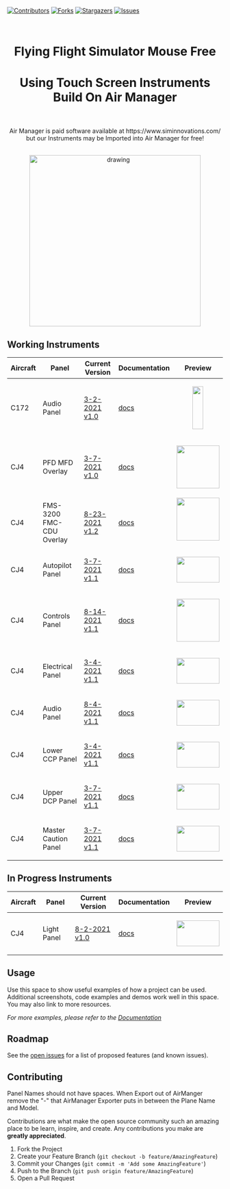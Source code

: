 <!--
*** Thanks for checking out the Best-README-Template. If you have a suggestion
*** that would make this better, please fork the repo and create a pull request
*** or simply open an issue with the tag "enhancement".
*** Thanks again! Now go create something AMAZING! :D
***
***
***
*** To avoid retyping too much info. Do a search and replace for the following:
*** Simstrumentation, Air-Manager, twitter_handle, email, Air-Manager-Instruments, project_description
-->



<!-- PROJECT SHIELDS -->
<!--
*** I'm using markdown "reference style" links for readability.
*** Reference links are enclosed in brackets [ ] instead of parentheses ( ).
*** See the bottom of this document for the declaration of the reference variables
*** for contributors-url, forks-url, etc. This is an optional, concise syntax you may use.
*** https://www.markdownguide.org/basic-syntax/#reference-style-links


  <a href="https://github.com/Simstrumentation/Air-Manager">
    <img src="images/logo.png" alt="Logo" width="80" height="80">
  </a>






-->
[![Contributors][contributors-shield]][contributors-url]
[![Forks][forks-shield]][forks-url]
[![Stargazers][stars-shield]][stars-url]
[![Issues][issues-shield]][issues-url]





<!-- PROJECT LOGO -->
<br />
<p align="center">


  <h1 align="center">Flying Flight Simulator Mouse Free </h1>
  <h1 align="center">Using Touch Screen Instruments Build On Air Manager</h1>

  <p align="center">
  <br />  
  <br /> 
  Air Manager is paid software available at https://www.siminnovations.com/ but our Instruments may be Imported into Air Manager for free!
    <br />
   <br /> 
  </p>
</p>
<p align="center"><img src="https://user-images.githubusercontent.com/38576265/130723641-ee6a6614-b705-4dc5-bafd-02910f70b6d1.png" alt="drawing" width="400"/></p>



<!-- TABLE OF CONTENTS 
<details open="open">
  <summary><h2 style="display: inline-block">Table of Contents</h2></summary>
  <ol>
    <li>
      <a href="#about-the-project">About The Project</a>
      <ul>
        <li><a href="#built-with">Built With</a></li>
      </ul>
    </li>
    <li>
      <a href="#getting-started">Getting Started</a>
      <ul>
        <li><a href="#prerequisites">Prerequisites</a></li>
        <li><a href="#installation">Installation</a></li>
      </ul>
    </li>
    <li><a href="#usage">Usage</a></li>
    <li><a href="#roadmap">Roadmap</a></li>
    <li><a href="#contributing">Contributing</a></li>

  </ol>
</details>

-->

<!-- ABOUT THE PROJECT -->
## Working Instruments



Aircraft | Panel | Current Version | Documentation | Preview
--------|-------------|-----------------|--------------|--------------
C172 | Audio Panel | [3-2-2021 v1.0](https://github.com/Simstrumentation/Air-Manager/blob/main/Instruments/Cessena_172_G1000/C172_GMA-1347_Audio_Panel/Cessena_172-GMA-1347_Audio_Panel.siff?raw=true) | [docs](https://github.com/Simstrumentation/Air-Manager/tree/main/Instruments/Cessena_172_G1000/C172_GMA-1347_Audio_Panel) | <p align="center"><img src="https://github.com/Simstrumentation/Air-Manager/blob/main/Instruments/Cessena_172_G1000/C172_GMA-1347_Audio_Panel/ee15381c-ab11-4cf2-bac6-fba2d7b63ded/preview.png?raw=true" width="25" height="100"> </p>
CJ4 | PFD MFD Overlay | [3-7-2021 v1.0](https://github.com/Simstrumentation/Air-Manager/blob/main/Instruments/Cessena_Citation_CJ4/CJ4-PFD_MFD_Overlay/Cessna_CJ4-PFD_MFD_Overlay.siff?raw=true) | [docs](https://github.com/Simstrumentation/Air-Manager/tree/main/Instruments/Cessena_Citation_CJ4/CJ4-PFD_MFD_Overlay) | <p align="center"><img src="https://raw.githubusercontent.com/Simstrumentation/Air-Manager/main/Instruments/Cessena_Citation_CJ4/CJ4-PFD_MFD_Overlay/a418c7e2-ee2c-4606-82cd-8c74248007dc/preview.png" width="100" height="100"> </p>
CJ4 | FMS-3200 FMC-CDU Overlay | [8-23-2021 v1.2](https://github.com/Simstrumentation/Air-Manager/blob/main/Instruments/Cessena_Citation_CJ4/CJ4-FMS-3200_FMC_CDU_Overlay/Cessna_Citation_CJ4-FMS-3200_FMC_CDU_Overlay.siff?raw=true) | [docs](https://github.com/Simstrumentation/Air-Manager/tree/main/Instruments/Cessena_Citation_CJ4/CJ4-FMS-3200_FMC_CDU_Overlay) | <img src="https://raw.githubusercontent.com/Simstrumentation/Air-Manager/main/Instruments/Cessena_Citation_CJ4/CJ4-FMS-3200_FMC_CDU_Overlay/f7659605-1421-4d75-a347-55d9cb92db57/preview.png" width="100" height="100"> </p>
CJ4 | Autopilot Panel | [3-7-2021 v1.1](https://github.com/Simstrumentation/Air-Manager/blob/main/Instruments/Cessena_Citation_CJ4/CJ4-AutoPilot_Panel/Cessna_Citation_CJ4-AutoPilot_Panel.siff?raw=true) | [docs](https://github.com/Simstrumentation/Air-Manager/tree/main/Instruments/Cessena_Citation_CJ4/CJ4-AutoPilot_Panel) | <p align="center"><img src="https://raw.githubusercontent.com/Simstrumentation/Air-Manager/main/Instruments/Cessena_Citation_CJ4/CJ4-AutoPilot_Panel/30f0e44d-791c-4ecc-a5c4-eb80d769d3ea/preview.png" width="100" height="60"> </p>
CJ4 | Controls Panel | [8-14-2021 v1.1](https://github.com/Simstrumentation/Air-Manager/blob/main/Instruments/Cessena_Citation_CJ4/CJ4-Controls_Panel/Cessna_Citation_CJ4-Controls_Panel.siff?raw=true) | [docs](https://github.com/Simstrumentation/Air-Manager/tree/main/Instruments/Cessena_Citation_CJ4/CJ4-Controls_Panel) | <p align="center"><img src="https://raw.githubusercontent.com/Simstrumentation/Air-Manager/main/Instruments/Cessena_Citation_CJ4/CJ4-Controls_Panel/c5e5c1b1-d600-44a3-901d-2f8f6e086a3d/preview.png" width="100" height="100"> </p>
CJ4 | Electrical Panel | [3-4-2021 v1.1](https://github.com/Simstrumentation/Air-Manager/blob/main/Instruments/Cessena_Citation_CJ4/CJ4-Electrical_Panel/Cessna_Citation_CJ4-Electrical_Panel.siff?raw=true) | [docs](https://github.com/Simstrumentation/Air-Manager/tree/main/Instruments/Cessena_Citation_CJ4/CJ4-Electrical_Panel) | <p align="center"><img src="https://raw.githubusercontent.com/Simstrumentation/Air-Manager/main/Instruments/Cessena_Citation_CJ4/CJ4-Electrical_Panel/3c5dcdca-9a40-4fec-19b5-c0e435f00653/preview.png" width="100" height="60"> </p>
CJ4 | Audio Panel | [8-4-2021 v1.1](https://github.com/Simstrumentation/Air-Manager/blob/main/Instruments/Cessena_Citation_CJ4/CJ4-Audio_Panel/Cessna_Citation_CJ4-Audio_Panel.siff?raw=true) | [docs](https://github.com/Simstrumentation/Air-Manager/tree/main/Instruments/Cessena_Citation_CJ4/CJ4-Audio_Panel) | <p align="center"><img src="https://raw.githubusercontent.com/Simstrumentation/Air-Manager/main/Instruments/Cessena_Citation_CJ4/CJ4-Audio_Panel/cc714760-4287-43e8-323f-d1b817072e43/preview.png" width="100" height="60"> </p>
CJ4 | Lower CCP Panel | [3-4-2021 v1.1](https://github.com/Simstrumentation/Air-Manager/blob/main/Instruments/Cessena_Citation_CJ4/CJ4-Lower_CCP_Panel/Cessna_Citation_CJ4-Lower_CCP_Panel%20.siff?raw=true) | [docs](https://github.com/Simstrumentation/Air-Manager/tree/main/Instruments/Cessena_Citation_CJ4/CJ4-Lower_CCP_Panel) | <p align="center"><img src="https://raw.githubusercontent.com/Simstrumentation/Air-Manager/main/Instruments/Cessena_Citation_CJ4/CJ4-Lower_CCP_Panel/1ca3dcd0-b7bb-4bf7-8f1a-be07ac7092cf/preview.png" width="100" height="60"> </p>
CJ4 | Upper DCP Panel | [3-7-2021 v1.1](https://github.com/Simstrumentation/Air-Manager/blob/main/Instruments/Cessena_Citation_CJ4/CJ4-Upper_DCP_Menu/Cessna_Citation_CJ4-Upper_DCP_Menu.siff?raw=true) | [docs](https://github.com/Simstrumentation/Air-Manager/tree/main/Instruments/Cessena_Citation_CJ4/CJ4-Upper_DCP_Menu) | <p align="center"><img src="https://raw.githubusercontent.com/Simstrumentation/Air-Manager/main/Instruments/Cessena_Citation_CJ4/CJ4-Upper_DCP_Menu/646e2e0b-4014-4add-b572-242aa038b2f1/preview.png" width="100" height="60"> </p>
CJ4 | Master Caution Panel | [3-7-2021 v1.1](https://github.com/Simstrumentation/Air-Manager/blob/main/Instruments/Cessena_Citation_CJ4/CJ4-Master_Caution_Warning/Cessna_Citation_CJ4-Master_Warning_Caution%20.siff?raw=true) | [docs](https://github.com/Simstrumentation/Air-Manager/tree/main/Instruments/Cessena_Citation_CJ4/CJ4-Master_Caution_Warning) | <p align="center"><img src="https://raw.githubusercontent.com/Simstrumentation/Air-Manager/main/Instruments/Cessena_Citation_CJ4/CJ4-Master_Caution_Warning/2b2cf6ea-8d1a-4a09-a335-83d96ead012e/preview.png" width="100" height="60"> </p>

<!-- Blank Example

CJ4 | Blah Panel | [3-7-2021 v1.1](Right Click and copy link of raw siff file) | [docs](Link to Instrument Folder) | <p align="center"><img src="RightClickOpenImageAndPaste" width="100" height="60"> </p>

-->

## In Progress Instruments
Aircraft | Panel | Current Version | Documentation | Preview
--------|-------------|-----------------|--------------|--------------
CJ4 | Light Panel | [8-2-2021 v1.0](https://github.com/Simstrumentation/Air-Manager/blob/main/Instruments/Cessena_Citation_CJ4/CJ4-Light_Panel/Cessna_Citation_CJ4-Light_Panel.siff?raw=true) | [docs](https://github.com/Simstrumentation/Air-Manager/tree/main/Instruments/Cessena_Citation_CJ4/CJ4-Light_Panel) | <p align="center"><img src="https://raw.githubusercontent.com/Simstrumentation/Air-Manager/main/Instruments/Cessena_Citation_CJ4/CJ4-Light_Panel/40e12ee4-9d82-427c-8760-372fbcaf482f/preview.png" width="100" height="60"> </p>






<!-- USAGE EXAMPLES -->
## Usage

Use this space to show useful examples of how a project can be used. Additional screenshots, code examples and demos work well in this space. You may also link to more resources.

_For more examples, please refer to the [Documentation](https://example.com)_



<!-- ROADMAP -->
## Roadmap

See the [open issues](https://github.com/Simstrumentation/Air-Manager/issues) for a list of proposed features (and known issues).



<!-- CONTRIBUTING -->
## Contributing

Panel Names should not have spaces.
When Export out of AirManger remove the "-" that AirManager Exporter puts in between the Plane Name and Model. 

Contributions are what make the open source community such an amazing place to be learn, inspire, and create. Any contributions you make are **greatly appreciated**.

1. Fork the Project
2. Create your Feature Branch (`git checkout -b feature/AmazingFeature`)
3. Commit your Changes (`git commit -m 'Add some AmazingFeature'`)
4. Push to the Branch (`git push origin feature/AmazingFeature`)
5. Open a Pull Request









<!-- MARKDOWN LINKS & IMAGES -->
<!-- https://www.markdownguide.org/basic-syntax/#reference-style-links -->
[contributors-shield]: https://img.shields.io/github/contributors/Simstrumentation/Air-Manager.svg?style=for-the-badge
[contributors-url]: https://github.com/Simstrumentation/Air-Manager/graphs/contributors
[forks-shield]: https://img.shields.io/github/forks/Simstrumentation/Air-Manager.svg?style=for-the-badge
[forks-url]: https://github.com/Simstrumentation/Air-Manager/network/members
[stars-shield]: https://img.shields.io/github/stars/Simstrumentation/Air-Manager.svg?style=for-the-badge
[stars-url]: https://github.com/Simstrumentation/Air-Manager/stargazers
[issues-shield]: https://img.shields.io/github/issues/Simstrumentation/Air-Manager.svg?style=for-the-badge
[issues-url]: https://github.com/Simstrumentation/Air-Manager/issues
[license-shield]: https://img.shields.io/github/license/Simstrumentation/Air-Manager.svg?style=for-the-badge
[license-url]: https://github.com/Simstrumentation/Air-Manager/blob/master/LICENSE.txt

